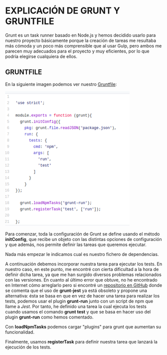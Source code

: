 # EXPLICACIÓN DE GRUNT Y GRUNTFILE  
Grunt es un task runner basado en Node.js y hemos decidido usarlo para nuestro proyecto básicamente porque la creación de tareas me resultaba más cómoda y un poco más comprensible que al usar Gulp, pero ambos me parecen muy adecuados para el proyecto y muy eficientes, por lo que podría elegirse cualquiera de ellos.

## GRUNTFILE
En la siguiente imagen podemos ver nuestro [Gruntfile](https://github.com/irenecj/proyecto-idiomas/blob/master/Gruntfile.js):

![](imagenes/gruntfile-tarea.png)

Para comenzar, toda la configuración de Grunt se define usando el método **initConfig**, que recibe un objeto con las distintas opciones de configuración y que además, nos permite definir las tareas que queremos ejecutar.

Nada más empezar le indicamos cual es nuestro fichero de dependencias.

A continuación debemos incorporar nuestra tarea para ejecutar los tests. En nuestro caso, en este punto, me encontré con cierta dificultad a la hora de definir dicha tarea, ya que me han surgido diversos problemas relacionados con las versiones. En cuanto al último error que obtuve, no he encontrado en Internet cómo arreglarlo pero si encontré un [repositorio en GitHub](https://github.com/leebyron/grunt-jest) donde se comenta que el uso de **grunt-jest** ya está obsoleto y propone una alternativa: ésta se basa en que en vez de hacer una tarea para realizar los tests, podemos usar el plugin **grunt-run** junto con un script de npm que llame a *Jest*. Por tanto, he definido una tarea la cual ejecuta los tests cuando usamos el comando **grunt test** y que se basa en hacer uso del plugin **grunt-run** como hemos comentado.

Con **loadNpmTasks** podemos cargar "plugins" para grunt que aumentan su funcionalidad.

Finalmente, usamos **registerTask** para definir nuestra tarea que lanzará la ejecución de los tests.
